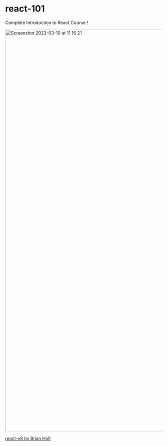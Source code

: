 # react-101

Complete Introduction to React Course !

<img width="1284" alt="Screenshot 2023-03-10 at 11 16 21" src="https://user-images.githubusercontent.com/284564/224275499-907caf5f-7761-4eac-bf09-36ec21510def.png">


[react-v8 by Brian Holt](https://react-v8.holt.courses)


